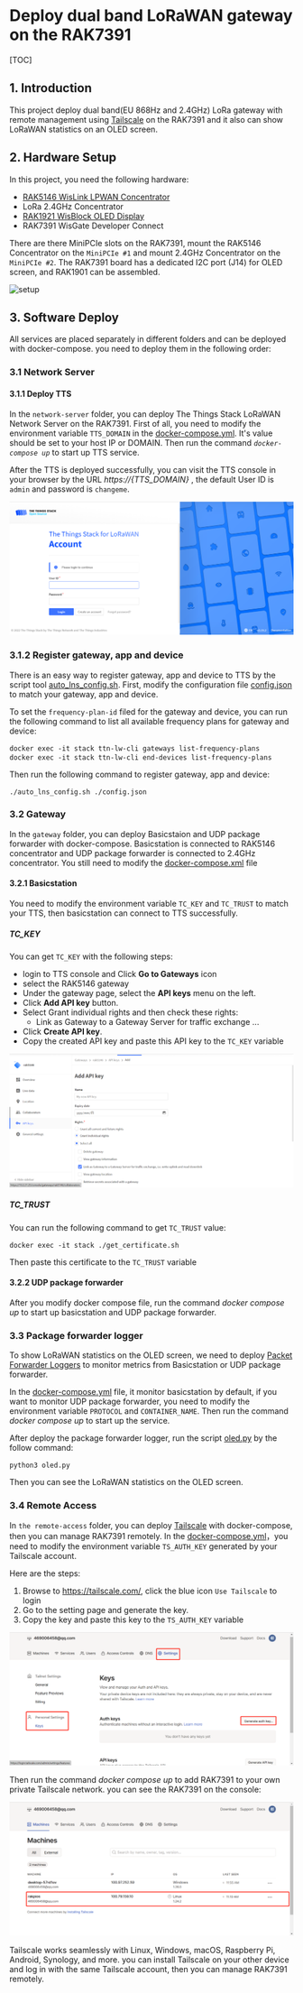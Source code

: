 # Deploy dual band LoRaWAN gateway on the RAK7391

[TOC]

## 1. Introduction

This project deploy dual band(EU 868Hz and 2.4GHz) LoRa gateway with remote management using [Tailscale](https://tailscale.com/) on the RAK7391 and it also can show LoRaWAN statistics on an OLED screen. 



## 2. Hardware Setup

In this project, you need the following hardware:

- [RAK5146 WisLink LPWAN Concentrator](https://docs.rakwireless.com/Product-Categories/WisLink/RAK5146/Datasheet/)
- LoRa 2.4GHz Concentrator
- [RAK1921 WisBlock OLED Display](https://docs.rakwireless.com/Product-Categories/WisBlock/RAK1921/Overview/#product-description)
- RAK7391 WisGate Developer Connect

There are there MiniPCIe slots on the RAK7391, mount the RAK5146 Concentrator on the `MiniPCIe #1`  and mount 2.4GHz Concentrator on the `MiniPCIe #2`. The RAK7391 board has a dedicated I2C port (J14) for OLED screen, and RAK1901 can be assembled.

![setup](C:\Users\xikai\Desktop\assets\setup.jpg)

## 3. Software Deploy 

All services are placed separately in different folders and can be deployed with docker-compose. you need to deploy them in the following order:

### 3.1 Network Server

#### 3.1.1 Deploy TTS

In the `network-server` folder, you can deploy The Things Stack LoRaWAN Network Server on the RAK7391. First of all, you need to modify the  environment variable `TTS_DOMAIN` in the [docker-compose.yml](network-server/docker-compose.yml). It's value should be set to your host IP or DOMAIN. Then run the command *`docker-compose up`* to start up TTS service.

After the TTS is deployed successfully, you can visit the TTS console in your browser by the URL *https://{TTS_DOMAIN}* , the default User ID is `admin` and password is `changeme`.

 ![tts-login](assets/tts-login.png)



### 3.1.2 Register gateway, app and device

There is an easy way to register gateway, app and device to TTS by the script tool [auto_lns_config.sh](network-server/auto_lns_config.sh). First, modify the configuration file [config.json](network-server/config.json) to match your gateway, app and device. 

To set the `frequency-plan-id`  filed for the gateway and device, you can run the following command to list all available frequency plans for gateway and device:

```
docker exec -it stack ttn-lw-cli gateways list-frequency-plans
docker exec -it stack ttn-lw-cli end-devices list-frequency-plans
```

Then run the following command to register gateway, app and device:

```
./auto_lns_config.sh ./config.json
```



### 3.2 Gateway

In the `gateway` folder, you can deploy Basicstaion and UDP package forwarder with docker-compose. Basicstation is connected to RAK5146 concentrator and UDP package forwarder is connected to 2.4GHz concentrator. You still need to modify the [docker-compose.xml](gateway/docker-compose.yml) file

#### 3.2.1 Basicstation

You need to modify the environment variable `TC_KEY`  and `TC_TRUST`  to match your TTS, then basicstation can connect to TTS successfully.

##### TC_KEY

You can get `TC_KEY` with the following steps:

- login to TTS console and Click **Go to Gateways** icon
- select the RAK5146 gateway 
- Under the gateway page, select the **API keys** menu on the left.
- Click **Add API key** button.
- Select Grant individual rights and then check these rights:
  - Link as Gateway to a Gateway Server for traffic exchange ...
- Click **Create API key**.
- Copy the created API key and paste this API key to the `TC_KEY` variable

![api-key](assets/api-key.png)



##### TC_TRUST

You can run the following command to get `TC_TRUST` value:

```
docker exec -it stack ./get_certificate.sh
```

Then paste this certificate  to the `TC_TRUST` variable

#### 3.2.2 UDP package forwarder 



After you modify docker compose file, run the command *docker compose up* to start up basicstation and UDP package forwarder.



### 3.3 Package forwarder logger

To show LoRaWAN statistics on the OLED screen, we need to deploy [Packet Forwarder Loggers](https://github.com/xoseperez/packet-forwarder-loggers) to monitor metrics from Basicstation or UDP package forwarder.

In the [docker-compose.yml](packet-forwarder-loggers/docker-compose.yml) file, it monitor basicstation by default, if you want to monitor UDP package forwarder, you need to modify the environment variable `PROTOCOL` and `CONTAINER_NAME`. Then run the command *docker compose up* to start up the service.

After deploy the package forwarder logger, run the script [oled.py](oled.py)  by the follow command:

```
python3 oled.py
```

Then you can see the LoRaWAN statistics on the OLED screen.

### 3.4 Remote Access

In `the remote-access` folder, you can deploy [Tailscale](https://tailscale.com/) with docker-compose, then you can manage RAK7391 remotely. In the [docker-compose.yml](remote-access/docker-compose)，you need to modify the environment variable `TS_AUTH_KEY` generated by your Tailscale account. 

Here are the steps:

1. Browse to https://tailscale.com/, click the blue icon  `Use Tailscale` to login
2. Go to the setting page and generate the key.
3. Copy the key and paste this key to the `TS_AUTH_KEY` variable

![tailscale-key](assets/tailscale-key.png)



Then run the command *docker compose up* to add RAK7391 to your own private Tailscale network. you can see the RAK7391 on the console:

![tailscale-machine](assets/tailscale-machine.png)

Tailscale works seamlessly with Linux, Windows, macOS, Raspberry Pi, Android, Synology, and more. you can install Tailscale on your other device and log in with the same Tailscale account, then you can  manage RAK7391 remotely.